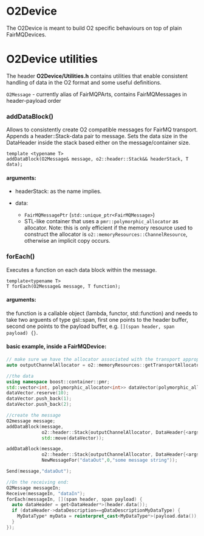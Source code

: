 # O2Device

The O2Device is meant to build O2 specific behaviours on top of plain FairMQDevices.

# O2Device utilities

The header **O2Device/Utilities.h** contains utilities that enable consistent handling of 
data in the O2 format and some useful definitions.

```O2Message``` - currently alias of FairMQPArts, contains FairMQMessages in header-payload order

### addDataBlock()
Allows to consistently create O2 compatible messages for FairMQ transport.
Appends a header::Stack-data pair to message. Sets the data size in the DataHeader inside the stack based either on the message/container size.

```
template <typename T>
addDataBlock(O2Message& message, o2::header::Stack&& headerStack, T data);
```
#### arguments:
- headerStack: as the name implies.

- data:
  - ```FairMQMessagePtr``` (```std::unique_ptr<FairMQMessage>```)
  - STL-like container that uses a ```pmr::polymorphic_allocator``` as allocator. Note: this is only efficient if
    the memory resource used to construct the allocator is ```o2::memoryResources::ChannelResource```, otherwise an implicit copy occurs.

### forEach()
Executes a function on each data block within the message.

```
template<typename T>
T forEach(O2Message& message, T function);
```
#### arguments:
the function is a callable object (lambda, functor, std::function) and needs to take two arguents of type gsl::span, first one points to the header buffer, second one points to the payload buffer, e.g. ```[](span header, span payload) {}```.


#### basic example, inside a FairMQDevice:
```C++
// make sure we have the allocator associated with the transport appropriate for the selected channel:
auto outputChannelAllocator = o2::memoryResources::getTransportAllocator(GetChannel("dataOut").Transport());

//the data
using namespace boost::container::pmr;
std::vector<int, polymorphic_allocator<int>> dataVector(polymorphic_allocator<int>{outputChannelAllocator});
dataVector.reserve(10);
dataVector.push_back(1);
dataVector.push_back(2);

//create the message
O2message message;
addDataBlock(message,
             o2::header::Stack{outputChannelAllocator, DataHeader{<args>}},
             std::move(dataVector));

addDataBlock(message,
             o2::header::Stack{outputChannelAllocator, DataHeader{<args>}},
             NewMessageFor("dataOut",0,"some message string"));

Send(message,"dataOut");

//On the receiving end:
O2Message messageIn;
Receive(messageIn, "dataIn");
forEach(messageIn, [](span header, span payload) {
  auto dataHeader = get<DataHeader*>(header.data());
  if (dataHeader->dataDescription==gDataDescriptionMyDataType) {
    MyDataType* myData = reinterpret_cast<MyDataType*>(payload.data());
  }
});

```

